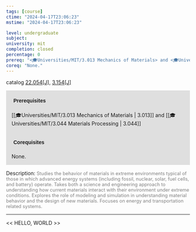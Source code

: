 ```yaml
---
tags: [course]
ctime: "2024-04-17T23:06:23"
mstime: "2024-04-17T23:06:23"

level: undergraduate
subject: 
university: mit
completion: closed
percentage: 0
prereq: "<🎓Universities/MIT/3.013 Mechanics of Materials> and <🎓Universities/MIT/3.044 Materials Processing>"
coreq: "None."
---
```


catalog [22.054[J]](http://student.mit.edu/catalog/m22a.html#22.054), [3.154[J]](http://student.mit.edu/catalog/m3a.html#3.154)

<span style="display: block; padding: 15px; background-color: rgb(100, 100, 100, 0.2);"><font id="m_prereq2733_0" style="display: block; font-family: Arial, sans-serif; font-weight: bold; padding: 5px">Prerequisites</font><br><span id="prereq2733_0">[[🎓Universities/MIT/3.013 Mechanics of Materials | 3.013]] and [[🎓Universities/MIT/3.044 Materials Processing | 3.044]]</span></span>
<span style="display: block; padding: 15px; background-color: rgb(100, 100, 100, 0.2);"><font id="m_coreq2733_0" style="display: block; font-family: Arial, sans-serif; font-weight: bold; padding: 5px">Corequisites</font><br><span id="coreq2733_0">None.</span></span>

<font style="">Description:</font>
<font style="color: grey; font-size: 0.8rem;">Studies the behavior of materials in extreme environments typical of those in which advanced energy systems (including fossil, nuclear, solar, fuel cells, and battery) operate. Takes both a science and engineering approach to understanding how current materials interact with their environment under extreme conditions. Explores the role of modeling and simulation in understanding material behavior and the design of new materials. Focuses on energy and transportation related systems.</font>



---

<< HELLO, WORLD >>
